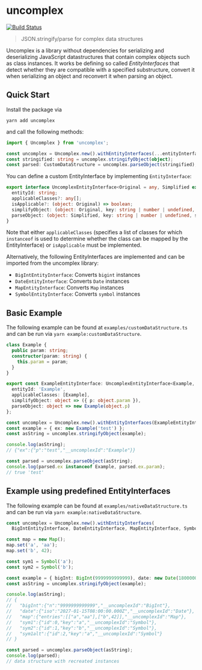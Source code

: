# uncomplex

[![Build Status](https://travis-ci.com/lukasbach/uncomplex.svg?branch=master)](https://travis-ci.com/lukasbach/uncomplex)

> JSON.stringify/parse for complex data structures

Uncomplex is a library without dependencies for serializing and deserializing JavaScript datastructures
that contain complex objects such as class instances. It works be defining so called
*EntityInterfaces* that detect whether they are compatible with a specified substructure,
convert it when serializing an object and reconvert it when parsing an object.

## Quick Start

Install the package via

    yarn add uncomplex
    
and call the following methods:

```ts
import { Uncomplex } from 'uncomplex';

const uncomplex = Uncomplex.new().withEntityInterfaces(...entityInterfaces);
const stringified: string = uncomplex.stringifyObject(object);
const parsed: CustomDataStructure = uncomplex.parseObject(stringified);
```

You can define a custom EntityInterface by implementing ``EntityInterface``:

```ts
export interface UncomplexEntityInterface<Original = any, Simplified extends object = object, SimplifyState extends object = any, ParseState extends object = SimplifyState> {
  entityId: string;
  applicableClasses?: any[];
  isApplicable?: (object: Original) => boolean;
  simplifyObject: (object: Original, key: string | number | undefined, state: Partial<SimplifyState>) => Simplified;
  parseObject: (object: Simplified, key: string | number | undefined, state: Partial<ParseState>) => Original;
}
```
    
Note that either ``applicableClasses`` (specifies a list of classes for which ``instanceof`` is used
to determine whether the class can be mapped by the EntityInterface) or ``isApplicable`` must be
implemented.

Alternatively, the following EntityInterfaces are implemented and can be imported from
the uncomplex library:

- ``BigIntEntityInterface``: Converts ``bigint`` instances
- ``DateEntityInterface``: Converts ``Date`` instances
- ``MapEntityInterface``: Converts ``Map`` instances
- ``SymbolEntityInterface``: Converts ``symbol`` instances
    
## Basic Example

The following example can be found at ``examples/customDataStructure.ts`` and can be run
via ``yarn example:customDataStructure``.

```ts
class Example {
  public param: string;
  constructor(param: string) {
    this.param = param;
  }
}

export const ExampleEntityInterface: UncomplexEntityInterface<Example, { p: string }> = {
  entityId: 'Example',
  applicableClasses: [Example],
  simplifyObject: object => ({ p: object.param }),
  parseObject: object => new Example(object.p)
};

const uncomplex = Uncomplex.new().withEntityInterfaces(ExampleEntityInterface);
const example = { ex: new Example('test') };
const asString = uncomplex.stringifyObject(example);

console.log(asString);
// {"ex":{"p":"test","__uncomplexId":"Example"}}

const parsed = uncomplex.parseObject(asString);
console.log(parsed.ex instanceof Example, parsed.ex.param);
// true 'test'
```

## Example using predefined EntityInterfaces

The following example can be found at ``examples/nativeDataStructure.ts`` and can be run
via ``yarn example:nativeDataStructure``.

```ts
const uncomplex = Uncomplex.new().withEntityInterfaces(
  BigIntEntityInterface, DateEntityInterface, MapEntityInterface, SymbolEntityInterface);

const map = new Map();
map.set('a', 'aa');
map.set('b', 42);

const sym1 = Symbol('a');
const sym2 = Symbol('b');

const example = { bigInt: BigInt(9999999999999), date: new Date(1800000000000), map, sym1, sym2, sym1alt: sym1 };
const asString = uncomplex.stringifyObject(example);

console.log(asString);
// {
//   "bigInt":{"n":"9999999999999","__uncomplexId":"BigInt"},
//   "date":{"iso":"2027-01-15T08:00:00.000Z","__uncomplexId":"Date"},
//   "map":{"entries":[["a","aa"],["b",42]],"__uncomplexId":"Map"},
//   "sym1":{"id":0,"key":"a","__uncomplexId":"Symbol"},
//   "sym2":{"id":1,"key":"b","__uncomplexId":"Symbol"},
//   "sym1alt":{"id":2,"key":"a","__uncomplexId":"Symbol"}
// }

const parsed = uncomplex.parseObject(asString);
console.log(parsed);
// data structure with recreated instances
```